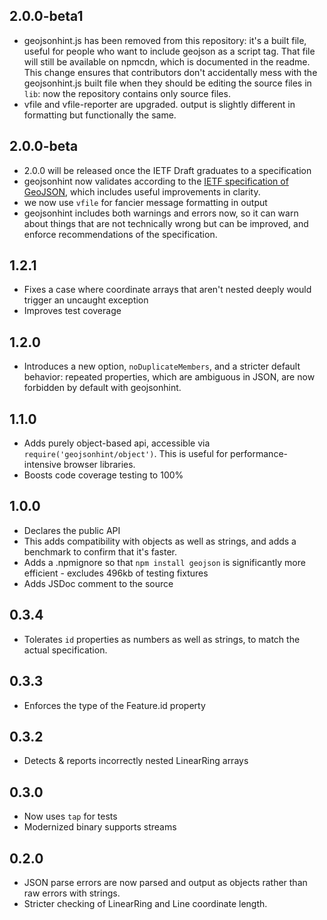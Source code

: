 ## 2.0.0-beta1

* geojsonhint.js has been removed from this repository: it's a built file,
  useful for people who want to include geojson as a script tag. That file
  will still be available on npmcdn, which is documented in the readme. This
  change ensures that contributors don't accidentally mess with the geojsonhint.js
  built file when they should be editing the source files in `lib`: now the
  repository contains only source files.
* vfile and vfile-reporter are upgraded. output is slightly different in formatting
  but functionally the same.

## 2.0.0-beta

* 2.0.0 will be released once the IETF Draft graduates to a specification
* geojsonhint now validates according to the [IETF specification of GeoJSON](https://datatracker.ietf.org/wg/geojson/documents/),
  which includes useful improvements in clarity.
* we now use `vfile` for fancier message formatting in output
* geojsonhint includes both warnings and errors now, so it can warn about
  things that are not technically wrong but can be improved, and enforce
  recommendations of the specification.

## 1.2.1

* Fixes a case where coordinate arrays that aren't nested deeply would trigger
  an uncaught exception
* Improves test coverage

## 1.2.0

* Introduces a new option, `noDuplicateMembers`, and a stricter default
  behavior: repeated properties, which are ambiguous in JSON, are now forbidden
  by default with geojsonhint.

## 1.1.0

* Adds purely object-based api, accessible via `require('geojsonhint/object')`.
  This is useful for performance-intensive browser libraries.
* Boosts code coverage testing to 100%

## 1.0.0

* Declares the public API
* This adds compatibility with objects as well as strings, and adds
  a benchmark to confirm that it's faster.
* Adds a .npmignore so that `npm install geojson` is significantly
  more efficient - excludes 496kb of testing fixtures
* Adds JSDoc comment to the source

## 0.3.4

* Tolerates `id` properties as numbers as well as strings, to match
  the actual specification.

## 0.3.3

* Enforces the type of the Feature.id property

## 0.3.2

* Detects & reports incorrectly nested LinearRing arrays

## 0.3.0

* Now uses `tap` for tests
* Modernized binary supports streams

## 0.2.0

* JSON parse errors are now parsed and output as objects rather than raw
  errors with strings.
* Stricter checking of LinearRing and Line coordinate length.
